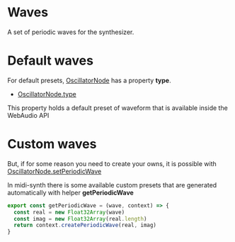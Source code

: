 # Waves

A set of periodic waves for the synthesizer.

# Default waves

For default presets, [OscillatorNode](http://devdocs.io/dom/oscillatornode) has a property **type**.

- [OscillatorNode.type](http://devdocs.io/dom/oscillatornode/type)

This property holds a default preset of waveform that is available inside the WebAudio API

# Custom waves

But, if for some reason you need to create your owns, it is possible with [OscillatorNode.setPeriodicWave](http://devdocs.io/dom/oscillatornode/setperiodicwave)

In midi-synth there is some available custom presets that are generated automatically
 with helper **getPeriodicWave**

```js
export const getPeriodicWave = (wave, context) => {
  const real = new Float32Array(wave)
  const imag = new Float32Array(real.length)
  return context.createPeriodicWave(real, imag)
}
```